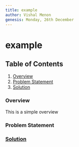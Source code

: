 ```yaml
---
title: example
author: Vishal Menon
genesis: Monday, 26th December
---
```


# example

## Table of Contents
1. [Overview](#overview)
2. [Problem Statement](#problem-statement)
3. [Solution](#solution)


### Overview
This is a simple overview
### Problem Statement
### [Solution](https://www.bitcoin.org) 
